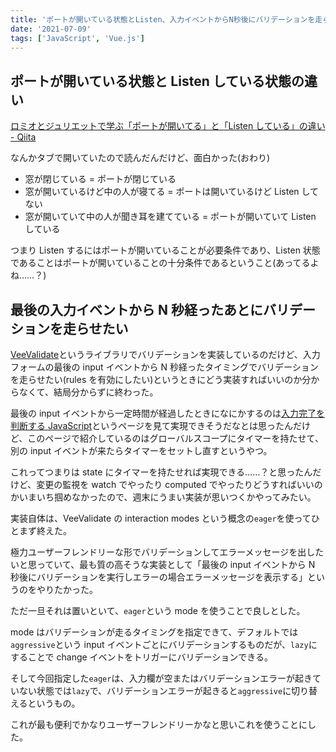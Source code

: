 ```yaml
---
title: 'ポートが開いている状態とListen、入力イベントからN秒後にバリデーションを走らせたい'
date: '2021-07-09'
tags: ['JavaScript', 'Vue.js']
---
```


## ポートが開いている状態と Listen している状態の違い

[ロミオとジュリエットで学ぶ「ポートが開いてる」と「Listen している」の違い \- Qiita](https://qiita.com/DQNEO/items/7027fda87a1ecf44b9f2?utm_content=buffer1db86&utm_medium=social&utm_source=twitter.com&utm_campaign=buffer)

なんかタブで開いていたので読んだんだけど、面白かった(おわり)

- 窓が閉じている = ポートが閉じている
- 窓が開いているけど中の人が寝てる = ポートは開いているけど Listen してない
- 窓が開いていて中の人が聞き耳を建てている = ポートが開いていて Listen している

つまり Listen するにはポートが開いていることが必要条件であり、Listen 状態であることはポートが開いていることの十分条件であるということ(あってるよね……？)

## 最後の入力イベントから N 秒経ったあとにバリデーションを走らせたい

[VeeValidate](https://vee-validate.logaretm.com/v3)というライブラリでバリデーションを実装しているのだけど、入力フォームの最後の input イベントから N 秒経ったタイミングでバリデーションを走らせたい(rules を有効にしたい)というときにどう実装すればいいのか分からなくて、結局分からずに終わった。

最後の input イベントから一定時間が経過したときになにかするのは[入力完了を判断する JavaScript](https://webparts.cman.jp/input/inputend/)というページを見て実現できそうだなとは思ったんだけど、このページで紹介しているのはグローバルスコープにタイマーを持たせて、別の input イベントが来たらタイマーをセットし直すというやつ。

これってつまりは state にタイマーを持たせれば実現できる……？と思ったんだけど、変更の監視を watch でやったり computed でやったりどうすればいいのかいまいち掴めなかったので、週末にうまい実装が思いつくかやってみたい。

実装自体は、VeeValidate の interaction modes という概念の`eager`を使ってひとまず終えた。

極力ユーザーフレンドリーな形でバリデーションしてエラーメッセージを出したいと思っていて、最も質の高そうな実装として「最後の input イベントから N 秒後にバリデーションを実行しエラーの場合エラーメッセージを表示する」というのをやりたかった。

ただ一旦それは置いといて、`eager`という mode を使うことで良しとした。

mode はバリデーションが走るタイミングを指定できて、デフォルトでは`aggressive`という input イベントごとにバリデーションするものだが、`lazy`にすることで change イベントをトリガーにバリデーションできる。

そして今回指定した`eager`は、入力欄が空またはバリデーションエラーが起きていない状態では`lazy`で、バリデーションエラーが起きると`aggressive`に切り替えるというもの。

これが最も便利でかなりユーザーフレンドリーかなと思いこれを使うことにした。

##
